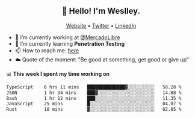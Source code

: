 <h2 align="center">👋 Hello! I'm Weslley.</h2>
<p align="center">
  <a href="http://weslleyneri.com.br">Website</a> •
  <a href="https://twitter.com/Weslley_Neri">Twitter</a> •
  <a href="https://www.linkedin.com/in/weslley-neri-3658908b">LinkedIn</a>
</p>


- 🔭 I’m currently working at [@MercadoLibre](https://github.com/mercadolibre)
- 🌱 I’m currently learning **Penetration Testing**
- 📫 How to reach me: [here](mailto:weslley39@gmail.com)
- ☁️ Quote of the moment: "Be good at something, get good or give up"

📊 **This week I spent my time working on**
<!--START_SECTION:waka-->

```txt
TypeScript    6 hrs 11 mins   ██████████████▓░░░░░░░░░░   58.28 %
JSON          1 hr 34 mins    ███▓░░░░░░░░░░░░░░░░░░░░░   14.88 %
Bash          1 hr 12 mins    ███░░░░░░░░░░░░░░░░░░░░░░   11.35 %
JavaScript    25 mins         █░░░░░░░░░░░░░░░░░░░░░░░░   04.07 %
Rust          18 mins         ▓░░░░░░░░░░░░░░░░░░░░░░░░   02.85 %
```

<!--END_SECTION:waka-->

<!-- Inspired by https://github.com/gruselhaus/gruselhaus -->